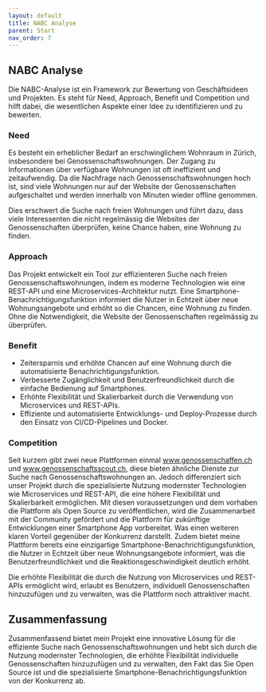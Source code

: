 ```yaml
---
layout: default
title: NABC Analyse
parent: Start
nav_order: 7
---
```


## NABC Analyse

Die NABC-Analyse ist ein Framework zur Bewertung von Geschäftsideen und Projekten. Es steht für Need, Approach, Benefit und Competition und hilft dabei, die wesentlichen Aspekte einer Idee zu identifizieren und zu bewerten.

### Need

Es besteht ein erheblicher Bedarf an erschwinglichem Wohnraum in Zürich, insbesondere bei Genossenschaftswohnungen. Der Zugang zu Informationen über verfügbare Wohnungen ist oft ineffizient und zeitaufwendig.
Da die Nachfrage nach Genossenschaftswohnungen hoch ist, sind viele Wohnungen nur auf der Website der Genossenschaften aufgeschaltet und werden innerhalb von Minuten wieder offline genommen.

Dies erschwert die Suche nach freien Wohnungen und führt dazu, dass viele Interessenten die nicht regelmässig die Websites der Genossenschaften überprüfen, keine Chance haben, eine Wohnung zu finden.

### Approach

Das Projekt entwickelt ein Tool zur effizienteren Suche nach freien Genossenschaftswohnungen, indem es moderne Technologien wie eine REST-API und eine Microservices-Architektur nutzt. 
Eine Smartphone-Benachrichtigungsfunktion informiert die Nutzer in Echtzeit über neue Wohnungsangebote und erhöht so die Chancen, eine Wohnung zu finden. Ohne die Notwendigkeit, die Website der Genossenschaften regelmässig zu überprüfen.

### Benefit

- Zeitersparnis und erhöhte Chancen auf eine Wohnung durch die automatisierte Benachrichtigungsfunktion.
- Verbesserte Zugänglichkeit und Benutzerfreundlichkeit durch die einfache Bedienung auf Smartphones.
- Erhöhte Flexibilität und Skalierbarkeit durch die Verwendung von Microservices und REST-APIs.
- Effiziente und automatisierte Entwicklungs- und Deploy-Prozesse durch den Einsatz von CI/CD-Pipelines und Docker.

### Competition

Seit kurzem gibt zwei neue Plattformen einmal www.genossenschaffen.ch und www.genossenschaftsscout.ch, diese bieten ähnliche Dienste zur Suche nach Genossenschaftswohnungen an. Jedoch differenziert sich unser Projekt durch die spezialisierte Nutzung modernster Technologien wie Microservices und REST-API, die eine höhere Flexibilität und Skalierbarkeit ermöglichen.
Mit diesen voraussetzungen und dem vorhaben die Plattform als Open Source zu veröffentlichen, wird die Zusammenarbeit mit der Community gefördert und die Plattform für zukünftige Entwicklungen einer Smartphone App vorbereitet. Was einen weiteren klaren Vorteil gegenüber der Konkurrenz darstellt.
Zudem bietet meine Plattform bereits eine einzigartige Smartphone-Benachrichtigungsfunktion, die Nutzer in Echtzeit über neue Wohnungsangebote informiert, was die Benutzerfreundlichkeit und die Reaktionsgeschwindigkeit deutlich erhöht.

Die erhöhte Flexibilität die durch die Nutzung von Microservices und REST-APIs ermöglicht wird, erlaubt es Benutzern, individuell Genossenschaften hinzuzufügen und zu verwalten, was die Plattform noch attraktiver macht.

## Zusammenfassung

Zusammenfassend bietet mein Projekt eine innovative Lösung für die effiziente Suche nach Genossenschaftswohnungen und hebt sich durch die Nutzung modernster Technologien, die erhöhte Flexibilität individuelle Genossenschaften hinzuzufügen und zu verwalten, den Fakt das Sie Open Source ist und die spezialisierte Smartphone-Benachrichtigungsfunktion von der Konkurrenz ab.
